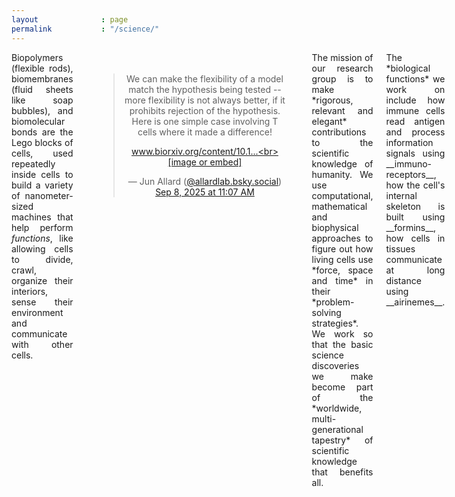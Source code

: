 ```yaml
---
layout              : page
permalink           : "/science/"
---
```


<style>
    .embeddedright{
        float:right;
        margin:20px;
    }
    .embeddedleft{
        float:left;
        margin:20px;
    }
    @media (max-width: 500px) {
        .embeddedright{
            float:none;
        }
        .embeddedleft{
            float:none;
        }
    }
</style>

<div class="row">
<div class="columns small-12">

<div style="text-align:justify">
<section markdown="1">  
Biopolymers (flexible rods), biomembranes (fluid sheets like soap bubbles), and biomolecular bonds are the Lego blocks of cells, used repeatedly inside cells to build a variety of nanometer-sized machines that help perform <em>functions</em>, like allowing cells to divide, crawl, organize their interiors, sense their environment and communicate with other cells. 
</section>
</div>

  <div class="embeddedright" style="text-align:center;margins:auto;">
  <div style="width:300px;margin:auto">
<blockquote class="bluesky-embed" data-bluesky-uri="at://did:plc:rbj6reygdb6svaanpqoiw4tu/app.bsky.feed.post/3lydsavefsc2h" data-bluesky-cid="bafyreiguci6kfrj5m4lggmhpidq336czvxyyzl5zmyzrhww3yt3wqwdoy4" data-bluesky-embed-color-mode="system"><p lang="en">We can make the flexibility of a model match the hypothesis being tested -- more flexibility is not always better, if it prohibits rejection of the hypothesis.  Here is one simple case involving T cells where it made a difference!

www.biorxiv.org/content/10.1...<br><br><a href="https://bsky.app/profile/did:plc:rbj6reygdb6svaanpqoiw4tu/post/3lydsavefsc2h?ref_src=embed">[image or embed]</a></p>&mdash; Jun Allard (<a href="https://bsky.app/profile/did:plc:rbj6reygdb6svaanpqoiw4tu?ref_src=embed">@allardlab.bsky.social</a>) <a href="https://bsky.app/profile/did:plc:rbj6reygdb6svaanpqoiw4tu/post/3lydsavefsc2h?ref_src=embed">Sep 8, 2025 at 11:07 AM</a></blockquote><script async src="https://embed.bsky.app/static/embed.js" charset="utf-8"></script>  </div>
  </div>




<div style="text-align:justify">
<section markdown="1">  
The mission of our research group is to make *rigorous, relevant and elegant* contributions to the scientific knowledge of humanity. We use computational, mathematical and biophysical approaches to figure out how living cells use *force, space and time* in their *problem-solving strategies*. We work so that the basic science discoveries we make become part of the *worldwide, multi-generational tapestry* of scientific knowledge that benefits all.
</section>
</div>


<div style="text-align:justify">
<!-- ONLY WHAT's PUBLISHED -->
<section markdown="1">  
The *biological functions* we work on include how immune cells read antigen and process information signals using __immuno-receptors__, how the cell's internal skeleton is built using __formins__, how cells in tissues communicate at long distance using __airinemes__. 
</section>
</div>

</div>
</div>

<script async src="https://platform.twitter.com/widgets.js" charset="utf-8"></script>
